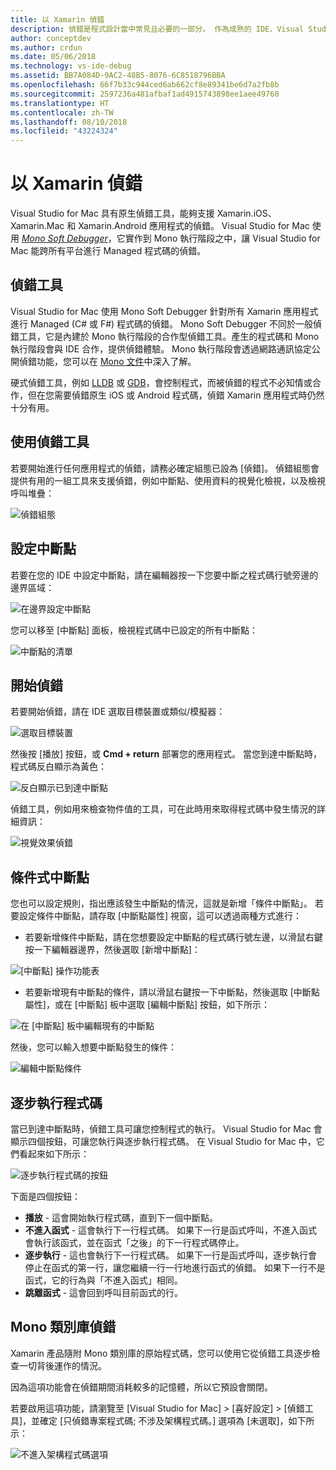 ```yaml
---
title: 以 Xamarin 偵錯
description: 偵錯是程式設計當中常見且必要的一部分。 作為成熟的 IDE，Visual Studio for Mac 包含整個套件的功能，可讓偵錯變容易。 從安全偵錯到資料視覺效果，本文將說明如何使用在 Visual Studio for Mac 偵錯的完整潛力。
author: conceptdev
ms.author: crdun
ms.date: 05/06/2018
ms.technology: vs-ide-debug
ms.assetid: BB7A084D-9AC2-48B5-8076-6C8518796BBA
ms.openlocfilehash: 66f7b33c944ced6ab662cf8e89341be6d7a2fb8b
ms.sourcegitcommit: 2597236a481afbaf1ad4915743898ee1aee49760
ms.translationtype: HT
ms.contentlocale: zh-TW
ms.lasthandoff: 08/10/2018
ms.locfileid: "43224324"
---
```

# <a name="debugging-with-xamarin"></a>以 Xamarin 偵錯


Visual Studio for Mac 具有原生偵錯工具，能夠支援 Xamarin.iOS、 Xamarin.Mac 和 Xamarin.Android 應用程式的偵錯。
Visual Studio for Mac 使用 [ *Mono Soft Debugger*](http://www.mono-project.com/docs/advanced/runtime/docs/soft-debugger/)，它實作到 Mono 執行階段之中，讓 Visual Studio for Mac 能跨所有平台進行 Managed 程式碼的偵錯。

## <a name="the-debugger"></a>偵錯工具

Visual Studio for Mac 使用 Mono Soft Debugger 針對所有 Xamarin 應用程式進行 Managed (C# 或 F#) 程式碼的偵錯。 Mono Soft Debugger 不同於一般偵錯工具，它是內建於 Mono 執行階段的合作型偵錯工具。產生的程式碼和 Mono 執行階段會與 IDE 合作，提供偵錯體驗。 Mono 執行階段會透過網路通訊協定公開偵錯功能，您可以在 [Mono 文件](http://www.mono-project.com/docs/advanced/runtime/docs/soft-debugger-wire-format/)中深入了解。


硬式偵錯工具，例如 [LLDB]( http://lldb.llvm.org/index.html) 或 [GDB]( https://www.gnu.org/software/gdb/)，會控制程式，而被偵錯的程式不必知情或合作，但在您需要偵錯原生 iOS 或 Android 程式碼，偵錯 Xamarin 應用程式時仍然十分有用。

## <a name="using-the-debugger"></a>使用偵錯工具

若要開始進行任何應用程式的偵錯，請務必確定組態已設為 [偵錯]。 偵錯組態會提供有用的一組工具來支援偵錯，例如中斷點、使用資料的視覺化檢視，以及檢視呼叫堆疊：

![偵錯組態](media/debugging-image_0.png)

## <a name="setting-a-breakpoint"></a>設定中斷點

若要在您的 IDE 中設定中斷點，請在編輯器按一下您要中斷之程式碼行號旁邊的邊界區域：

![在邊界設定中斷點](media/debugging-image0.png)


您可以移至 [中斷點] 面板，檢視程式碼中已設定的所有中斷點：

![中斷點的清單](media/debugging-image0a.png)


## <a name="start-debugging"></a>開始偵錯

若要開始偵錯，請在 IDE 選取目標裝置或類似/模擬器：

![選取目標裝置](media/debugging-image1.png)

然後按 [播放] 按鈕，或 **Cmd + return** 部署您的應用程式。 當您到達中斷點時，程式碼反白顯示為黃色：

![反白顯示已到達中斷點](media/debugging-image2.png)

偵錯工具，例如用來檢查物件值的工具，可在此時用來取得程式碼中發生情況的詳細資訊：

![視覺效果偵錯](media/debugging-image3.png)

## <a name="conditional-breakpoints"></a>條件式中斷點

您也可以設定規則，指出應該發生中斷點的情況，這就是新增「條件中斷點」。 若要設定條件中斷點，請存取 [中斷點屬性] 視窗，這可以透過兩種方式進行：


* 若要新增條件中斷點，請在您想要設定中斷點的程式碼行號左邊，以滑鼠右鍵按一下編輯器邊界，然後選取 [新增中斷點]：


 ![[中斷點] 操作功能表](media/debugging-image4.png)

* 若要新增現有中斷點的條件，請以滑鼠右鍵按一下中斷點，然後選取 [中斷點屬性]，或在 [中斷點] 板中選取 [編輯中斷點] 按鈕，如下所示：


 ![在 [中斷點] 板中編輯現有的中斷點](media/debugging-image5.png)


然後，您可以輸入想要中斷點發生的條件：

 ![編輯中斷點條件](media/debugging-image6.png)

## <a name="stepping-through-code"></a>逐步執行程式碼

當已到達中斷點時，偵錯工具可讓您控制程式的執行。 Visual Studio for Mac 會顯示四個按鈕，可讓您執行與逐步執行程式碼。 在 Visual Studio for Mac 中，它們看起來如下所示：

 ![逐步執行程式碼的按鈕](media/debugging-image7.png)

下面是四個按鈕：

*   **播放** - 這會開始執行程式碼，直到下一個中斷點。
*   **不進入函式** - 這會執行下一行程式碼。 如果下一行是函式呼叫，不進入函式會執行該函式，並在函式「之後」的下一行程式碼停止。
*   **逐步執行** - 這也會執行下一行程式碼。 如果下一行是函式呼叫，逐步執行會停止在函式的第一行，讓您繼續一行一行地進行函式的偵錯。 如果下一行不是函式，它的行為與「不進入函式」相同。
*   **跳離函式** - 這會回到呼叫目前函式的行。


## <a name="debugging-monos-class-libraries"></a>Mono 類別庫偵錯
Xamarin 產品隨附 Mono 類別庫的原始程式碼，您可以使用它從偵錯工具逐步檢查一切背後運作的情況。

因為這項功能會在偵錯期間消耗較多的記憶體，所以它預設會關閉。

若要啟用這項功能，請瀏覽至 [Visual Studio for Mac] > [喜好設定] > [偵錯工具]，並確定 [只偵錯專案程式碼; 不涉及架構程式碼。] 選項為 [未選取]，如下所示：

 ![不進入架構程式碼選項](media/debugging-image8.png)
